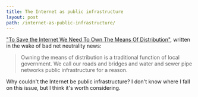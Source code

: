```yaml
---
title: The Internet as public infrastructure
layout: post
path: /internet-as-public-infrastructure/
---
```


["To Save the Internet We Need To Own The Means Of Distribution"](http://www.ilsr.org/save-internet-means-distribution-2/), written in the wake of bad net neutrality news:

> Owning the means of distribution is a traditional function of local government. We call our roads and bridges and water and sewer pipe networks public infrastructure for a reason.

Why couldn't the Internet be public infrastructure? I don't know where I fall on this issue, but I think it's worth considering.
